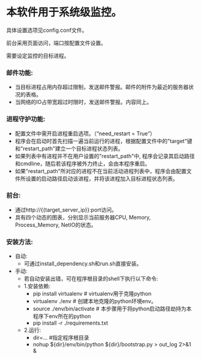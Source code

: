 # 本软件用于系统级监控。

具体设置选项见config.conf文件。

前台采用页面访问，端口按配置文件设置。

需要设定监控的目标进程。

### 邮件功能:
- 当目标进程占用内存超过限制，发送邮件警报。邮件的附件为最近的服务器状况的表格。
- 当网络的IO占带宽超过时限时，发送邮件警报。内容同上。

### 进程守护功能:
- 配置文件中需开启进程重启选项。（“need_restart = True”）
- 程序会在启动时首先扫描一遍当前运行的进程，根据配置文件中的"target"键和"restart_path"建立一个目标进程状态列表。
- 如果列表中有进程并不在用户设置的"restart_path"中, 程序会记录其启动路径和cmdline，随后若该程序被外力终止，会由本程序重启。
- 如果"restart_path"所对应的进程不在当前活动进程列表中，程序会由配置文件所设置的启动路径启动该进程，并将该进程加入目标进程状态列表。

### 前台:
- 通过http://{{target_server_ip}}:port访问。
- 具有四个动态的图表，分别显示当前服务器CPU, Memory, Process_Memory, NetIO的状态。

### 安装方法:
- 自动:
    - 可通过install_dependency.sh和run.sh直接安装。
- 手动:
    - 若自动安装出错，可在程序根目录的shell下执行以下命令:
    - 1.安装依赖:
        - pip install virtualenv      # virtualenv用于克隆python
        - virtualenv ./env            # 创建本地克隆的python环境env。
        - source ./env/bin/activate # 本步骤用于将python启动路径劫持为本程序下env所在的python
        - pip install -r ./requirements.txt
    - 2.运行:
        - dir=...                     #指定程序根目录
        - nohup ${dir}/env/bin/python ${dir}/bootstrap.py > out_log 2>&1 &
